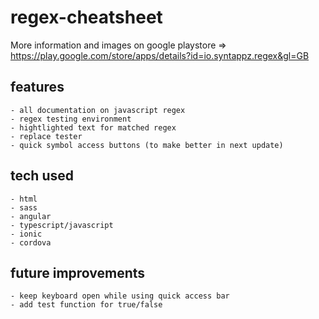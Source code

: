 # regex-cheatsheet

More information and images on google playstore => https://play.google.com/store/apps/details?id=io.syntappz.regex&gl=GB

## features
    - all documentation on javascript regex
    - regex testing environment
    - hightlighted text for matched regex
    - replace tester
    - quick symbol access buttons (to make better in next update)

## tech used
    - html
    - sass   
    - angular
    - typescript/javascript
    - ionic
    - cordova
   
## future improvements
    - keep keyboard open while using quick access bar
    - add test function for true/false

